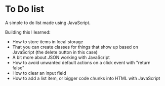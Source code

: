 # To Do list

A simple to do list made using JavaScript.

Building this I learned:
* How to store items in local storage
* That you can create classes for things that show up based on JavaScript (the delete button in this case)
* A bit more about JSON working with JavaScript
* How to avoid unwanted default actions on a click event with "return false"
* How to clear an input field
* How to add a list item, or bigger code chunks into HTML with JavaScript
